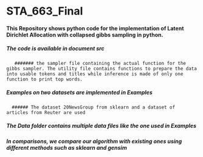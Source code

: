 # STA_663_Final
   #### This Repository shows python code for the implementation of Latent Dirichlet Allocation with collapsed gibbs sampling in python.
    
   ##### The code is available in document src 
       ####### the sampler file containing the actual function for the gibbs sampler. The utility file contains functions to prepare the data into usable tokens and titles while inference is made of only one function to print top words.
       
  ##### Examples on two datasets are implemented in Examples
      ###### The dataset 20NewsGroup from sklearn and a dataset of articles from Reuter are used
      
  ##### The Data folder contains multiple data files like the one used in Examples
  
  ##### In comparisons, we compare our algorithm with existing ones using different methods such as sklearn and gensim
